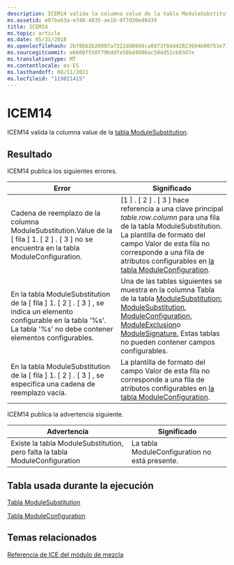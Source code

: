```yaml
---
description: ICEM14 valida la columna value de la tabla ModuleSubstitution.
ms.assetid: e07ba63a-e748-4835-ae1b-9f7d30e46d39
title: ICEM14
ms.topic: article
ms.date: 05/31/2018
ms.openlocfilehash: 2bf8bb2b20087a7322dd80d4ca8873f84d42823694b00751e714aec7d0bde14a
ms.sourcegitcommit: e6600f550f79bddfe58bd4696ac50dd52cb03d7e
ms.translationtype: MT
ms.contentlocale: es-ES
ms.lasthandoff: 08/11/2021
ms.locfileid: "119821415"
---
```

# <a name="icem14"></a>ICEM14

ICEM14 valida la columna value de la [tabla ModuleSubstitution](modulesubstitution-table.md).

## <a name="result"></a>Resultado

ICEM14 publica los siguientes errores.



| Error                                                                                                                                                         | Significado                                                                                                                                                                                                                                                                                                                                              |
|---------------------------------------------------------------------------------------------------------------------------------------------------------------|------------------------------------------------------------------------------------------------------------------------------------------------------------------------------------------------------------------------------------------------------------------------------------------------------------------------------------------------------|
| Cadena de reemplazo de la columna ModuleSubstitution.Value de la \[ fila \] 1. \[ 2 \] . \[ 3 \] no se encuentra en la tabla ModuleConfiguration.                                 | \[1 \] . \[ 2 \] . \[ 3 \] hace referencia a una clave principal *table.row.column* para una fila de la tabla ModuleSubstitution. La plantilla de formato del campo Valor de esta fila no corresponde a una fila de atributos configurables en [la tabla ModuleConfiguration](moduleconfiguration-table.md).                                                            |
| En la tabla ModuleSubstitution de la \[ fila \] 1. \[ 2 \] . \[ 3 \] , se indica un elemento configurable en la tabla '%s'. La tabla '%s' no debe contener elementos configurables. | Una de las tablas siguientes se muestra en la columna Tabla de la tabla [ModuleSubstitution: ModuleSubstitution](modulesubstitution-table.md), [ModuleConfiguration,](moduleconfiguration-table.md) [ModuleExclusion](moduleexclusion-table.md)o [ModuleSignature.](modulesignature-table.md) Estas tablas no pueden contener campos configurables. |
| En la tabla ModuleSubstitution de la \[ fila \] 1. \[ 2 \] . \[ 3 \] , se especifica una cadena de reemplazo vacía.                                                               | La plantilla de formato del campo Valor de esta fila no corresponde a una fila de atributos configurables en [la tabla ModuleConfiguration](moduleconfiguration-table.md).                                                                                                                                                                    |



 

ICEM14 publica la advertencia siguiente.



| Advertencia                                                                  | Significado                                  |
|--------------------------------------------------------------------------|------------------------------------------|
| Existe la tabla ModuleSubstitution, pero falta la tabla ModuleConfiguration | La tabla ModuleConfiguration no está presente. |



 

## <a name="table-used-during-execution"></a>Tabla usada durante la ejecución

[Tabla ModuleSubstitution](modulesubstitution-table.md)

[Tabla ModuleConfiguration](moduleconfiguration-table.md)

## <a name="related-topics"></a>Temas relacionados

<dl> <dt>

[Referencia de ICE del módulo de mezcla](merge-module-ice-reference.md)
</dt> </dl>

 

 



